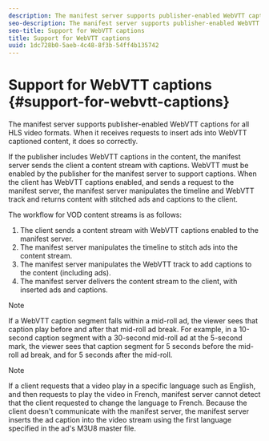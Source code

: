 ```yaml
---
description: The manifest server supports publisher-enabled WebVTT captions for all HLS video formats. When it receives requests to insert ads into WebVTT captioned content, it does so correctly.
seo-description: The manifest server supports publisher-enabled WebVTT captions for all HLS video formats. When it receives requests to insert ads into WebVTT captioned content, it does so correctly.
seo-title: Support for WebVTT captions
title: Support for WebVTT captions
uuid: 1dc728b0-5aeb-4c48-8f3b-54ff4b135742
---
```


# Support for WebVTT captions {#support-for-webvtt-captions}

The manifest server supports publisher-enabled WebVTT captions for all HLS video formats. When it receives requests to insert ads into WebVTT captioned content, it does so correctly.

If the publisher includes WebVTT captions in the content, the manifest server sends the client a content stream with captions. WebVTT must be enabled by the publisher for the manifest server to support captions. When the client has WebVTT captions enabled, and sends a request to the manifest server, the manifest server manipulates the timeline and WebVTT track and returns content with stitched ads and captions to the client.

The workflow for VOD content streams is as follows:

1. The client sends a content stream with WebVTT captions enabled to the manifest server.
1. The manifest server manipulates the timeline to stitch ads into the content stream.
1. The manifest server manipulates the WebVTT track to add captions to the content (including ads).
1. The manifest server delivers the content stream to the client, with inserted ads and captions.

>[!NOTE]
>
>If a WebVTT caption segment falls within a mid-roll ad, the viewer sees that caption play before and after that mid-roll ad break. For example, in a 10-second caption segment with a 30-second mid-roll ad at the 5-second mark, the viewer sees that caption segment for 5 seconds before the mid-roll ad break, and for 5 seconds after the mid-roll.

>[!NOTE]
>
>If a client requests that a video play in a specific language such as English, and then requests to play the video in French, manifest server cannot detect that the client requested to change the language to French. Because the client doesn't communicate with the manifest server, the manifest server inserts the ad caption into the video stream using the first language specified in the ad's M3U8 master file.

